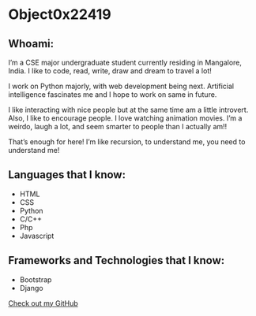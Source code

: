 # Object0x22419

## Whoami:
I’m a CSE major undergraduate student currently residing in Mangalore, India. I like to code, read, write, draw and dream to travel a lot! 

I work on Python majorly, with web development being next. Artificial intelligence fascinates me and I hope to work on same in future.

I like interacting with nice people but at the same time am a little introvert. Also, I like to encourage people. I love watching animation movies. I’m a weirdo, laugh a lot, and seem smarter to people than I actually am!!

That’s enough for here! I’m like recursion, to understand me, you need to understand me! 



## Languages that I know:

- HTML
- CSS
- Python
- C/C++
- Php
- Javascript



## Frameworks and Technologies that I know:

- Bootstrap
- Django


[Check out my GitHub](https://github.com/Object0x22419)
